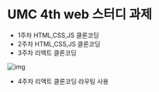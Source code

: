 # UMC 4th web 스터디 과제

- 1주차 HTML,CSS,JS 클론코딩
- 2주차 HTML,CSS,JS 클론코딩
- 3주차 리액트 클론코딩

![img](https://file.notion.so/f/s/d2ca2d74-8edb-4fe8-8773-b1a0b22c2fc6/Untitled.png?id=e16f53d4-9819-4c87-9c87-1175c09aca95&table=block&spaceId=63fbc758-71b3-44c9-be7b-b84cc85b0569&expirationTimestamp=1681314769021&signature=j0uTtPQEHmtsP3iBpfYu1LCRIGtx8AfgcU6CAyQloVI&downloadName=Untitled.png)

- 4주차 리액트 클론코딩 라우팅 사용

